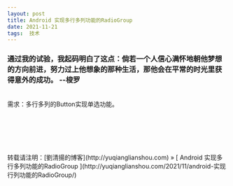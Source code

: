 ```yaml
---
layout: post  
title: Android 实现多行多列功能的RadioGroup
date: 2021-11-21  
tags:  技术
---
```

### 通过我的试验，我起码明白了这点：倘若一个人信心满怀地朝他梦想的方向前进，努力过上他想象的那种生活，那他会在平常的时光里获得意外的成功。 --梭罗
<br/> 
需求：多行多列的Button实现单选功能。

<br/>
<br/> 
<br/> 
<br/> 
<br/> 
<br/> 
<br/> 
转载请注明：[劉清揚的博客](http://yuqianglianshou.com) » [ Android 实现多行多列功能的RadioGroup ](http://yuqianglianshou.com/2021/11/android-实现行列功能的RadioGroup/)  
<br/>